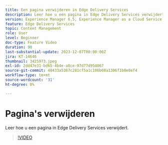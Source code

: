 ```yaml
---
title: Een pagina verwijderen in Edge Delivery Services
description: Leer hoe u een pagina in Edge Delivery Services verwijdert.
version: Experience Manager 6.5, Experience Manager as a Cloud Service
feature: Edge Delivery Services
topic: Content Management
role: User
level: Beginner
doc-type: Feature Video
duration: 90
last-substantial-update: 2023-12-07T00:00:00Z
jira: KT-14646
thumbnail: 3425973.jpeg
exl-id: 2dd47e31-bd65-4b4e-a8ce-97d77d954067
source-git-commit: 48433a5367c281cf5a1c106b08a1306f1b0e8ef4
workflow-type: tm+mt
source-wordcount: '31'
ht-degree: 0%

---
```


# Pagina&#39;s verwijderen

Leer hoe u een pagina in Edge Delivery Services verwijdert.

>[!VIDEO](https://video.tv.adobe.com/v/3438096/?learn=on&captions=dut)

